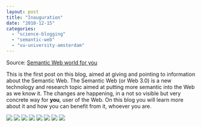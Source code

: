 ```yaml
---
layout: post
title: "Inauguration"
date: "2010-12-15"
categories: 
  - "science-blogging"
  - "semantic-web"
  - "vu-university-amsterdam"
---
```


Source: [Semantic Web world for you](http://semweb4u.wordpress.com/feed/)

This is the first post on this blog, aimed at giving and pointing to information about the Semantic Web. The Semantic Web (or Web 3.0) is a new technology and research topic aimed at putting more semantic into the Web as we know it. The changes are happening, in a not so visible but very concrete way for **you**, user of the Web. On this blog you will learn more about it and how you can benefit from it, whoever you are.

  
[![](http://feeds.wordpress.com/1.0/comments/semweb4u.wordpress.com/5/)](http://feeds.wordpress.com/1.0/gocomments/semweb4u.wordpress.com/5/) [![](http://feeds.wordpress.com/1.0/delicious/semweb4u.wordpress.com/5/)](http://feeds.wordpress.com/1.0/godelicious/semweb4u.wordpress.com/5/) [![](http://feeds.wordpress.com/1.0/facebook/semweb4u.wordpress.com/5/)](http://feeds.wordpress.com/1.0/gofacebook/semweb4u.wordpress.com/5/) [![](http://feeds.wordpress.com/1.0/twitter/semweb4u.wordpress.com/5/)](http://feeds.wordpress.com/1.0/gotwitter/semweb4u.wordpress.com/5/) [![](http://feeds.wordpress.com/1.0/stumble/semweb4u.wordpress.com/5/)](http://feeds.wordpress.com/1.0/gostumble/semweb4u.wordpress.com/5/) [![](http://feeds.wordpress.com/1.0/digg/semweb4u.wordpress.com/5/)](http://feeds.wordpress.com/1.0/godigg/semweb4u.wordpress.com/5/) [![](http://feeds.wordpress.com/1.0/reddit/semweb4u.wordpress.com/5/)](http://feeds.wordpress.com/1.0/goreddit/semweb4u.wordpress.com/5/) ![](http://stats.wordpress.com/b.gif?host=semweb4u.wordpress.com&blog=18410093&post=5&subd=semweb4u&ref=&feed=1)
